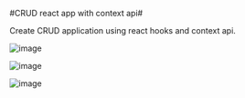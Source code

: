 #CRUD react app with context api#

Create CRUD application using react hooks and context api.

![image](https://user-images.githubusercontent.com/67253461/114471927-fd6a2800-9c0e-11eb-9169-b74473b0325b.png)

![image](https://user-images.githubusercontent.com/67253461/114472263-87b28c00-9c0f-11eb-8e51-2aad4d77a827.png)



![image](https://user-images.githubusercontent.com/67253461/114472223-76697f80-9c0f-11eb-8f3a-0b2e7774a122.png)


